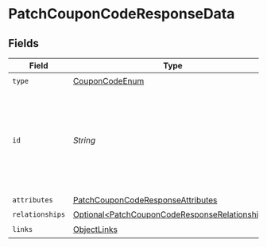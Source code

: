 # PatchCouponCodeResponseData


## Fields

| Field                                                                                                              | Type                                                                                                               | Required                                                                                                           | Description                                                                                                        | Example                                                                                                            |
| ------------------------------------------------------------------------------------------------------------------ | ------------------------------------------------------------------------------------------------------------------ | ------------------------------------------------------------------------------------------------------------------ | ------------------------------------------------------------------------------------------------------------------ | ------------------------------------------------------------------------------------------------------------------ |
| `type`                                                                                                             | [CouponCodeEnum](../../models/components/CouponCodeEnum.md)                                                        | :heavy_check_mark:                                                                                                 | N/A                                                                                                                |                                                                                                                    |
| `id`                                                                                                               | *String*                                                                                                           | :heavy_check_mark:                                                                                                 | The id of a coupon code is a combination of its unique code and the id of the coupon it is associated with.        | 10OFF-ASD325FHK324UJDOI2M3JNES99                                                                                   |
| `attributes`                                                                                                       | [PatchCouponCodeResponseAttributes](../../models/components/PatchCouponCodeResponseAttributes.md)                  | :heavy_check_mark:                                                                                                 | N/A                                                                                                                |                                                                                                                    |
| `relationships`                                                                                                    | [Optional\<PatchCouponCodeResponseRelationships>](../../models/components/PatchCouponCodeResponseRelationships.md) | :heavy_minus_sign:                                                                                                 | N/A                                                                                                                |                                                                                                                    |
| `links`                                                                                                            | [ObjectLinks](../../models/components/ObjectLinks.md)                                                              | :heavy_check_mark:                                                                                                 | N/A                                                                                                                |                                                                                                                    |